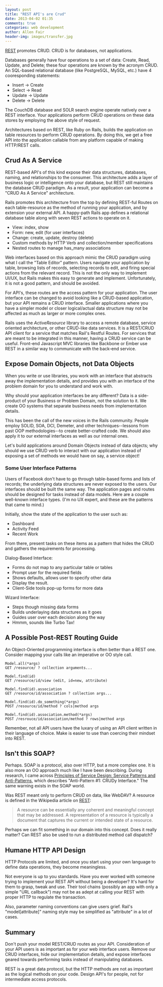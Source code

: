```yaml
---
layout: post
title: "REST API's are Crud"
date: 2013-04-02 01:35
comments: true
categories: web development
author: Allen Fair
header-img: images/transfer.jpg
---
```


[REST](http://en.wikipedia.org/wiki/Representational_state_transfer)
promotes CRUD. CRUD is for databases, not applications.

Databases generally have four operations to a set of data: Create, Read,
Update, and Delete; these four operations are known by the acronym CRUD. An
SQL-based relational database (like PostgreSQL, MySQL, etc.) have 4
cooresponding statements:

 * Insert -> Create
 * Select -> Read
 * Update -> Update
 * Delete -> Delete

The CouchDB database and SOLR search engine operate natively over a REST
interface. Your applications perform CRUD operations on these data
stores by employing the above style of request.

Architectures based on REST, like Ruby on Rails, builds the application
on table resources to perform CRUD operations. By doing this, we get a
free API into the application callable from any platform capable of
making HTTP/REST calls.

<!--more-->

## Crud As A Service

REST-based API's of this kind expose their
data structures, databases, naming, and relationships to the consumer.
This architecture adds a layer of business logic or intelligence onto
your database, but REST still maintains the database CRUD paradigm.
As a result, your application can become a "CRUD As A Service"
architecture.

Rails promotes this architecture from the top by defining REST-ful
Routes on each table-resource as the method of running your application,
and by extension your external API. A happy-path Rails app defines a
relational database table along with seven REST actions to operate on
it.

  * View: index, show
  * Form: new, edit (for user interfaces)
  * Change: create, update, destroy (delete)
  * Custom methods by HTTP Verb and collection/member specifications
  * Nested routes to manage has_many associations

Web interfaces based on this approach mimic the CRUD paradigm using what
I call the "Table Editor" pattern. Users navigate your application by
table, browsing lists of records, selecting records to edit, and firing
special actions from the relevant record. This is not the only way to
implement UI/UX, but Rails makes this easy to generate and implement.
Unfortunately, it is not a good pattern, and should be avoided.

For API's, these routes are the access pattern for your application.
The user interface can be changed to avoid
looking like a CRUD-based application, but your API remains a CRUD
interface.
Smaller applications where you have a simpler model or closer
logical/actual data structure may not be affected as much as larger or
more complex ones.

Rails uses the *ActiveResource* library to access a remote database,
service oriented architecture, or other CRUD-like data services. 
It is a REST/CRUD API client for a service that matches Rail's Restful
Routes.  For services that are meant to be integrated in this manner, 
having a CRUD service can be useful. 
Front-end Javascript MVC libraries like Backbone or Ember
use REST in a similar way to communicate with the back-end service.

## Expose Domain Objects, not Data Objects

When you write or use libraries, you work with an interface that
abstracts away the implementation details, and provides you with an
interface of the problem domain for you to understand and work with.

Why should your application interfaces be any different? Data is a
side-product of your Business or Problem Domain, not the solution to it.
We create OO systems that separate business needs from implementation
details.

This has been the call of the new voices in the Rails community.
People employ SOLID, SOA, DCI, Demeter, and other techniques--lessons 
from past OOP methodologies--to create better-crafted code.
We should also apply it to our external interfaces as well as our internal
ones.

Let's build applications around Domain Objects instead of data
objects; why should we use CRUD verb to interact with our application
instead of exposing a set of methods we would have on say, a service
object!


### Some User Interface Patterns

Users of Facebook don't have to go through table-based forms and lists
of records; the underlying data structures are never exposed to the
users. Our interfaces should be built the same way. The application
pages and routes should be designed for tasks instead of data models.
Here are a couple well-known interface types. (I'm no UX expert, and
these are the patterns that came to mind.)

Initially, show the state of the application to the user such as:

  * Dashboard
  * Activity Feed
  * Recent Work

From there, present tasks on these items as a pattern that hides the
CRUD and gathers the requirements for processing.

Dialog-Based Interface:

  * Forms do not map to any particular table or tables
  * Prompt user for the required fields
  * Shows defaults, allows user to specify other data
  * Display the result.
  * Client-Side tools pop-up forms for more data

Wizard Interface:

  * Steps though missing data forms
  * Builds underlaying data structures as it goes
  * Guides user over each decision along the way
  * Hmmm, sounds like Turbo Tax!



## A Possible Post-REST Routing Guide

An Object-Oriented programming interface is often better than a REST
one. Consider mapping your calls like an imperative or OO style call.

    Model.all(*args)
    GET /resource/ ? collection arguments...

    Model.find(id)
    GET /resource/id/view (edit, id=new, attribute)

    Model.find(id).association
    GET /resource/id/association ? collection args...

    Model.find(id).do_something(*args)
    POST /resource/id/method ? cols|method args

    Model.find(id).association.method(*args)
    POST /resrouce/id/association/method ? rows|method args

Remember, not all API users have the luxary of using an API client
written in their language of choice. Make is easier to use than
coercing their mindset into REST.

## Isn't this SOAP?

Perhaps. SOAP is a protocol, also over HTTP, but a more complex one. It is also more an OO approach much like
I have been describing. During research, I came across
[Principles of Service Design: Service Patterns and Anti-Patterns](http://msdn.microsoft.com/en-us/library/ms954638.aspx),
which describes "Anti-Pattern #1: CRUDy Interface."
The same warning exists in the SOAP world.

Was REST meant only to perform CRUD on data, like WebDAV? A resource is defined in the Wikipedia article on
[REST](http://en.wikipedia.org/wiki/Representational_state_transfer):

>  A resource can be essentially any coherent and meaningful concept that may be addressed. A representation of a resource is typically a document that captures the current or intended state of a resource.

Perhaps we can fit something in our domain into this concept. Does it
really matter? Can REST also be used to run a distributed method call
dispatch?

## Humane HTTP API Design

HTTP Protocols are limited, and once  you start using your own language
to define data operations, they become meaningless.

Not everyone is up to you standards. Have you ever worked with someone
trying to implement your REST API without being a developer? It's hard
for them to grasp, tweak and use. Their tool chains (possibly an
app with only a simple "URL callback") may not be as adept at calling your REST with
proper HTTP to regulate the transaction.

Also, parameter naming conventions can give users grief. Rail's
"model[attribute]" naming style may be simplified as "attribute" in a
lot of cases.

## Summary


Don't push your model REST/CRUD routes as your API. 
Consideration of your API users is as important as for your web
interface users.
Remove our CRUD interfaces, hide our implementation details,
and expose interfaces geared towards performing tasks instead of manipulating
databases.

REST is a great data protocol, but the HTTP methods are not as important
as the logical methods on your code. Design API's for people, not for
intermediate access protocols. 
